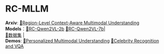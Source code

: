 # RC-MLLM
**Arxiv**: [📑Region-Level Context-Aware Multimodal Understanding](https://huggingface.co/weihongliang/RC-Qwen2VL-2b/blob/main/README.md)  
**Models**：[🤗RC-Qwen2VL-2b](https://huggingface.co/weihongliang/RC-Qwen2VL-2b/blob/main/README.md) [🤗RC-Qwen2VL-7b](https://huggingface.co/weihongliang/RC-Qwen2VL-7b/blob/main/README.md)|  
[📁数据集](https://huggingface.co/your-model-name) |  
**Demos**:
[🚀Personalized Multimodal Understanding](https://your-project-url.com) 
[🚀Celebrity Recognition and VQA](https://github.com/hongliang-wei/RC-MLLM/edit/main/README.md)
